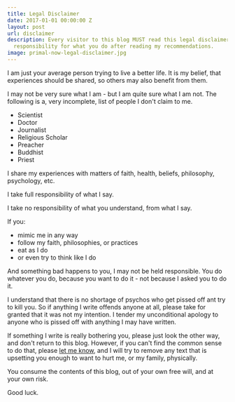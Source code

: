 ```yaml
---
title: Legal Disclaimer
date: 2017-01-01 00:00:00 Z
layout: post
url: disclaimer
description: Every visitor to this blog MUST read this legal disclaimer. I take no
  responsibility for what you do after reading my recommendations.
image: primal-now-legal-disclaimer.jpg
---
```


I am just your average person trying to live a better life. It is my belief, that experiences should be shared, so others may also benefit from them.

I may not be very sure what I am - but I am quite sure what I am not. The following is a, very incomplete, list of people I don't claim to me.

- Scientist
- Doctor
- Journalist
- Religious Scholar
- Preacher
- Buddhist
- Priest

I share my experiences with matters of faith, health, beliefs, philosophy, psychology, etc.

I take full responsibility of what I say.

I take no responsibility of what you understand, from what I say.

If you:
* mimic me in any way
* follow my faith, philosophies, or practices
* eat as I do
* or even try to think like I do

And something bad happens to you, I may not be held responsible. You do whatever you do, because you want to do it - not because I asked you to do it.

I understand that there is no shortage of psychos who get pissed off ant try to kill you. So if anything I write offends anyone at all, please take for granted that it was not my intention. I tender my unconditional apology to anyone who is pissed off with anything I may have written.

If something I write is really bothering you, please just look the other way, and don't return to this blog. However, if you can't find the common sense to do that, please [let me know](/contact), and I will try to remove any text that is upsetting you enough to want to hurt me, or my family, physically.

You consume the contents of this blog, out of your own free will, and at your own risk.

Good luck.
